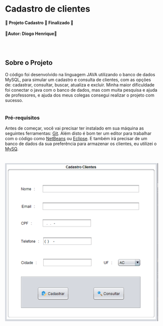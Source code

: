 <h1> Cadastro de clientes</h1>

<h4 >
  🏁 Projeto Cadastro 🚀 Finalizado 🏁
</h4>
<h4 >
  🥇Autor: Diogo Henrique🥇
</h4>
<br>

#
## Sobre o Projeto
O código foi desenvolvido na linguagem JAVA utilizando o banco de dados MySQL, para simular um cadastro e consulta de clientes, com as opções de: cadastrar, consultar, buscar, atualiza e excluir. Minha maior dificuldade foi conectar o java com o banco de dados, mas com muita pesquisa e ajuda de professores, e ajuda dos meus colegas consegui realizar o projeto com sucesso.

#

### Pré-requisitos

Antes de começar, você vai precisar ter instalado em sua máquina as seguintes ferramentas:
[Git](https://git-scm.com).
Além disto é bom ter um editor para trabalhar com o código como [NetBeans](https://netbeans.apache.org/download/index.html) ou [Eclipse](https://www.eclipse.org/downloads/).
E também irá precisar de um banco de dados da sua preferência para armazenar os clientes, eu utilizei o [MySQ](https://www.mysql.com/).
#

<h1 align="center">
    <img alt="Readme" title="Readme" src="gif/tela.gif"/>
</h1>